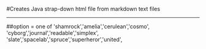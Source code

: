 #Creates Java strap-down html file from markdown text files

-----

##option =
    one of
    'shamrock','amelia','cerulean','cosmo',
    'cyborg','journal','readable','simplex',
    'slate','spacelab','spruce','superheror','united',


